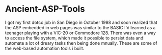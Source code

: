 # Ancient-ASP-Tools
I got my first dotco job in San Diego in October 1998 and 
soon realized that the ASP embedded in web pages was similar to the BASIC I'd learned as a teenager playing with a VIC-20 or Commodore 128.  There was even a way to access the file system, which made it possible to persist data and automate a lot of dreary tasks then being done mnually.  These are some of the web-based automation tools i built.
